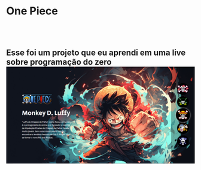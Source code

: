 <h1>One Piece</h1>
<br>
<br>
<h2>Esse foi um projeto que eu aprendi em uma live sobre programação do zero</h>

<img src="https://github.com/tavaresluiz/One-Piece/blob/main/src/imagens/Desktop.png?raw=true"/>
